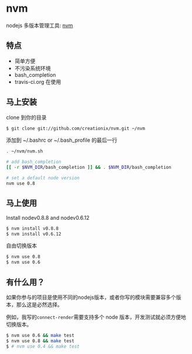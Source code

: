 # nvm

nodejs 多版本管理工具: [nvm](https://github.com/creationix/nvm)

## 特点

* 简单方便
* 不污染系统环境
* bash_completion
* travis-ci.org 在使用

## 马上安装

clone 到你的目录

```bash
$ git clone git://github.com/creationix/nvm.git ~/nvm
```

添加到 ~/.bashrc or ~/.bash_profile 的最后一行

```bash
. ~/nvm/nvm.sh

# add bash_completion
[[ -r $NVM_DIR/bash_completion ]] && . $NVM_DIR/bash_completion

# set a default node version
nvm use 0.8
```

## 马上使用

Install nodev0.8.8 and nodev0.6.12

```bash
$ nvm install v0.8.8
$ nvm install v0.6.12
```

自由切换版本

```bash
$ nvm use 0.8
$ nvm use 0.6
```

## 有什么用？

如果你参与的项目是使用不同的nodejs版本，或者你写的模块需要兼容多个版本，那么这是必然选择。

例如，我写的`connect-render`需要支持多个 node 版本，开发测试就必须方便地切换版本。

```bash
$ nvm use 0.6 && make test
$ nvm use 0.8 && make test
$ # nvm use 0.4 && make test
```